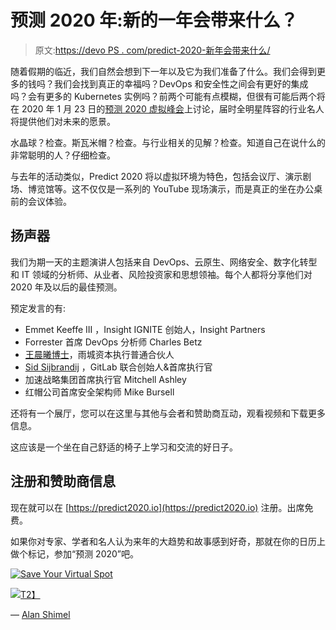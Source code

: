 # 预测 2020 年:新的一年会带来什么？

> 原文:[https://devo PS . com/predict-2020-新年会带来什么/](https://devops.com/predict-2020-what-will-the-new-year-bring/)

随着假期的临近，我们自然会想到下一年以及它为我们准备了什么。我们会得到更多的钱吗？我们会找到真正的幸福吗？DevOps 和安全性之间会有更好的集成吗？会有更多的 Kubernetes 实例吗？前两个可能有点模糊，但很有可能后两个将在 2020 年 1 月 23 日的[预测 2020 虚拟峰会](https://predict2020.io/)上讨论，届时全明星阵容的行业名人将提供他们对未来的愿景。

水晶球？检查。斯瓦米帽？检查。与行业相关的见解？检查。知道自己在说什么的非常聪明的人？仔细检查。

与去年的活动类似，Predict 2020 将以虚拟环境为特色，包括会议厅、演示剧场、博览馆等。这不仅仅是一系列的 YouTube 现场演示，而是真正的坐在办公桌前的会议体验。

## 扬声器

我们为期一天的主题演讲人包括来自 DevOps、云原生、网络安全、数字化转型和 IT 领域的分析师、从业者、风险投资家和思想领袖。每个人都将分享他们对 2020 年及以后的最佳预测。

预定发言的有:

*   Emmet Keeffe III ，Insight IGNITE 创始人，Insight Partners
*   Forrester 首席 DevOps 分析师 Charles Betz
*   [王晨曦博士](https://predict2020.io/speakers/dr-chenxi-wang/)，雨城资本执行普通合伙人
*   [Sid Sijbrandij](https://predict2020.io/speakers/sid-sijbrandij/) ，GitLab 联合创始人&首席执行官
*   加速战略集团首席执行官 Mitchell Ashley
*   红帽公司首席安全架构师 Mike Bursell

还将有一个展厅，您可以在这里与其他与会者和赞助商互动，观看视频和下载更多信息。

这应该是一个坐在自己舒适的椅子上学习和交流的好日子。

## 注册和赞助商信息

现在就可以在 [https://predict2020.io](https://predict2020.io) 注册。出席免费。

如果你对专家、学者和名人认为来年的大趋势和故事感到好奇，那就在你的日历上做个标记，参加“预测 2020”吧。

[![Save Your Virtual Spot](../Images/7e6e909e1df50bf48c04e321ff1ae095.png)](https://cta-redirect.hubspot.com/cta/redirect/1628905/b264196a-35a4-4c7e-97c4-e4c94f96ddda)

[![](../Images/b7d6e9d9e030997acbe24508f56b70ef.png)T2】](https://predict2020.io)

— [Alan Shimel](https://devops.com/author/ashimmy/)
